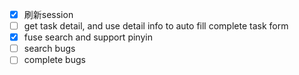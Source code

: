 - [x] 刷新session
- [ ] get task detail, and use detail info to auto fill complete task form
- [x] fuse search and support pinyin
- [ ] search bugs
- [ ] complete bugs